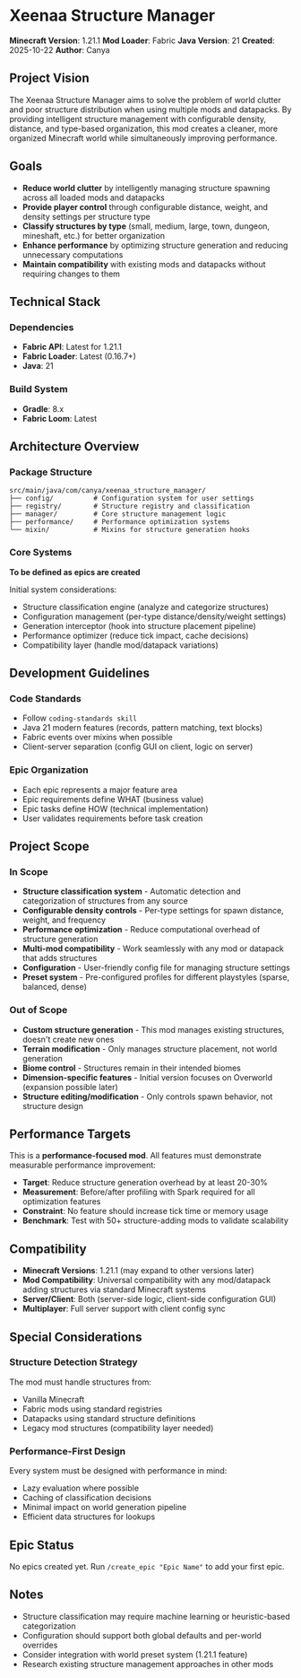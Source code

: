 # Xeenaa Structure Manager

**Minecraft Version**: 1.21.1
**Mod Loader**: Fabric
**Java Version**: 21
**Created**: 2025-10-22
**Author**: Canya

## Project Vision

The Xeenaa Structure Manager aims to solve the problem of world clutter and poor structure distribution when using multiple mods and datapacks. By providing intelligent structure management with configurable density, distance, and type-based organization, this mod creates a cleaner, more organized Minecraft world while simultaneously improving performance.

## Goals

- **Reduce world clutter** by intelligently managing structure spawning across all loaded mods and datapacks
- **Provide player control** through configurable distance, weight, and density settings per structure type
- **Classify structures by type** (small, medium, large, town, dungeon, mineshaft, etc.) for better organization
- **Enhance performance** by optimizing structure generation and reducing unnecessary computations
- **Maintain compatibility** with existing mods and datapacks without requiring changes to them

## Technical Stack

### Dependencies
- **Fabric API**: Latest for 1.21.1
- **Fabric Loader**: Latest (0.16.7+)
- **Java**: 21

### Build System
- **Gradle**: 8.x
- **Fabric Loom**: Latest

## Architecture Overview

### Package Structure
```
src/main/java/com/canya/xeenaa_structure_manager/
├── config/          # Configuration system for user settings
├── registry/        # Structure registry and classification
├── manager/         # Core structure management logic
├── performance/     # Performance optimization systems
└── mixin/           # Mixins for structure generation hooks
```

### Core Systems

**To be defined as epics are created**

Initial system considerations:
- Structure classification engine (analyze and categorize structures)
- Configuration management (per-type distance/density/weight settings)
- Generation interceptor (hook into structure placement pipeline)
- Performance optimizer (reduce tick impact, cache decisions)
- Compatibility layer (handle mod/datapack variations)

## Development Guidelines

### Code Standards
- Follow `coding-standards skill`
- Java 21 modern features (records, pattern matching, text blocks)
- Fabric events over mixins when possible
- Client-server separation (config GUI on client, logic on server)

### Epic Organization
- Each epic represents a major feature area
- Epic requirements define WHAT (business value)
- Epic tasks define HOW (technical implementation)
- User validates requirements before task creation

## Project Scope

### In Scope

- **Structure classification system** - Automatic detection and categorization of structures from any source
- **Configurable density controls** - Per-type settings for spawn distance, weight, and frequency
- **Performance optimization** - Reduce computational overhead of structure generation
- **Multi-mod compatibility** - Work seamlessly with any mod or datapack that adds structures
- **Configuration** - User-friendly config file for managing structure settings
- **Preset system** - Pre-configured profiles for different playstyles (sparse, balanced, dense)

### Out of Scope

- **Custom structure generation** - This mod manages existing structures, doesn't create new ones
- **Terrain modification** - Only manages structure placement, not world generation
- **Biome control** - Structures remain in their intended biomes
- **Dimension-specific features** - Initial version focuses on Overworld (expansion possible later)
- **Structure editing/modification** - Only controls spawn behavior, not structure design

## Performance Targets

This is a **performance-focused mod**. All features must demonstrate measurable performance improvement:

- **Target**: Reduce structure generation overhead by at least 20-30%
- **Measurement**: Before/after profiling with Spark required for all optimization features
- **Constraint**: No feature should increase tick time or memory usage
- **Benchmark**: Test with 50+ structure-adding mods to validate scalability

## Compatibility

- **Minecraft Versions**: 1.21.1 (may expand to other versions later)
- **Mod Compatibility**: Universal compatibility with any mod/datapack adding structures via standard Minecraft systems
- **Server/Client**: Both (server-side logic, client-side configuration GUI)
- **Multiplayer**: Full server support with client config sync

## Special Considerations

### Structure Detection Strategy
The mod must handle structures from:
- Vanilla Minecraft
- Fabric mods using standard registries
- Datapacks using standard structure definitions
- Legacy mod structures (compatibility layer needed)

### Performance-First Design
Every system must be designed with performance in mind:
- Lazy evaluation where possible
- Caching of classification decisions
- Minimal impact on world generation pipeline
- Efficient data structures for lookups

## Epic Status

No epics created yet. Run `/create_epic "Epic Name"` to add your first epic.

## Notes

- Structure classification may require machine learning or heuristic-based categorization
- Configuration should support both global defaults and per-world overrides
- Consider integration with world preset system (1.21.1 feature)
- Research existing structure management approaches in other mods
